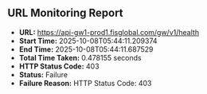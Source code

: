 ## URL Monitoring Report

- **URL:** https://api-gw1-prod1.fisglobal.com/gw/v1/health
- **Start Time:** 2025-10-08T05:44:11.209374
- **End Time:** 2025-10-08T05:44:11.687529
- **Total Time Taken:** 0.478155 seconds
- **HTTP Status Code:** 403
- **Status:** Failure
- **Failure Reason:** HTTP Status Code: 403

